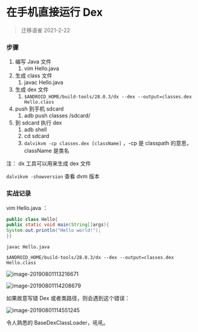 # 在手机直接运行 Dex

> 迁移语雀 2021-2-22


### 步骤

1. 编写 Java 文件
   1. vim Hello.java
2. 生成 class 文件
   1. javac Hello.java
3. 生成 dex 文件
   1. `$ANDROID_HOME/build-tools/28.0.3/dx --dex --output=classes.dex Hello.class`
4. push 到手机 sdcard
   1. adb push classes /sdcard/
5. 到 sdcard 执行 dex
   1. adb shell
   2. cd sdcard
   3. `dalvikvm -cp classes.dex [className]` ，-cp 是 classpath 的意思，className 是类名



注： dx 工具可以用来生成 dex 文件

`dalvikvm -showversion` 查看 dvm 版本 



### 实战记录



vim Hello.java ：

```java
public class Hello{
public static void main(String[]args){
System.out.println("Hello world!");
}}
```

```shell
javac Hello.java

$ANDROID_HOME/build-tools/28.0.3/dx --dex --output=classes.dex Hello.class
```



![image-20190801113216671](http://ww3.sinaimg.cn/large/006tNc79ly1g5k0rvqwalj309m03qjrc.jpg)





![image-20190801114208679](http://ww2.sinaimg.cn/large/006tNc79ly1g5k122jr2zj30c304eq3u.jpg)





如果故意写错 Dex 或者类路径，则会遇到这个错误：

![image-20190801114551245](http://ww1.sinaimg.cn/large/006tNc79ly1g5k15xqol0j30j90ckq7r.jpg)



令人熟悉的 BaseDexClassLoader，吼吼。

